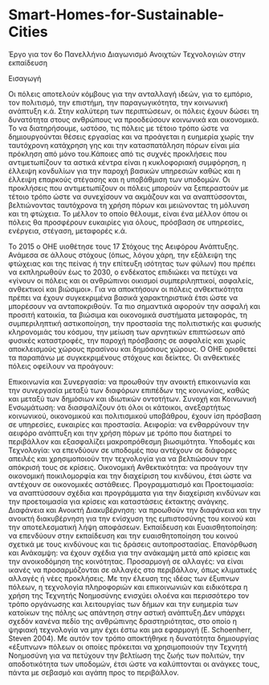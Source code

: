 # Smart-Homes-for-Sustainable-Cities
Έργο για τον 6ο Πανελλήνιο Διαγωνισμό Ανοιχτών Τεχνολογιών στην εκπαίδευση

Εισαγωγή

Οι πόλεις αποτελούν κόμβους για την ανταλλαγή ιδεών, για το εμπόριο, τον πολιτισμό, την επιστήμη, την παραγωγικότητα, την κοινωνική ανάπτυξη κ.ά. Στην καλύτερη των περιπτώσεων, οι πόλεις έχουν δώσει τη δυνατότητα στους ανθρώπους να προοδεύσουν κοινωνικά και οικονομικά. Το να διατηρήσουμε, ωστόσο, τις πόλεις με τέτοιο τρόπο ώστε να δημιουργούνται θέσεις εργασίας και να προάγεται η ευημερία χωρίς την ταυτόχρονη κατάχρηση γης και την κατασπατάληση πόρων είναι μία πρόκληση από μόνο του.Κάποιες από τις συχνές προκλήσεις που αντιμετωπίζουν τα αστικά κέντρα είναι η κυκλοφοριακή συμφόρηση, η έλλειψη κονδυλίων για την παροχή βασικών υπηρεσιών καθώς και η έλλειψη επαρκούς στέγασης και η υποβάθμιση των υποδομών. Οι προκλήσεις που αντιμετωπίζουν οι πόλεις μπορούν να ξεπεραστούν με τέτοιο τρόπο ώστε να συνεχίσουν να ακμάζουν και να αναπτύσσονται, βελτιώνοντας ταυτόχρονα τη χρήση πόρων και μειώνοντας τη μόλυνση και τη φτώχεια. Το μέλλον το οποίο θέλουμε, είναι ένα μέλλον όπου οι πόλεις θα προσφέρουν ευκαιρίες για όλους, πρόσβαση σε υπηρεσίες, ενέργεια, στέγαση, μεταφορές κ.ά.

Το 2015 ο ΟΗΕ υιοθέτησε τους 17 Στόχους της Αειφόρου Ανάπτυξης. Ανάμεσα σε άλλους στόχους (όπως, λόγου χάρη, την εξάλειψη της φτώχειας και της πείνας ή την επίτευξη ισότητας των φύλων) που πρέπει να εκπληρωθούν έως το 2030, ο ενδέκατος επιδιώκει να πετύχει να «γίνουν οι πόλεις και οι ανθρώπινοι οικισμοί συμπεριληπτικοί, ασφαλείς, ανθεκτικοί και βιώσιμοι». Για να αποκτήσουν οι πόλεις ανθεκτικότητα πρέπει να έχουν συγκεκριμένα βασικά χαρακτηριστικά έτσι ώστε να μπορέσουν να ανταποκριθούν. Τα πιο σημαντικά αφορούν την ασφαλή και προσιτή κατοικία, τα βιώσιμα και οικονομικά συστήματα μεταφοράς, τη συμπεριληπτική αστικοποίηση, την προστασία της πολιτιστικής και φυσικής κληρονομιάς του κόσμου, την μείωση των αρνητικών επιπτώσεων από φυσικές καταστροφές, την παροχή πρόσβασης σε ασφαλείς και χωρίς αποκλεισμούς χώρους πρασίνου και δημόσιους χώρους. Ο ΟΗΕ οριοθετεί τα παραπάνω με συγκεκριμένους στόχους και δείκτες. Οι ανθεκτικές πόλεις οφείλουν να προάγουν:

Επικοινωνία και Συνεργασία: να προωθούν την ανοικτή επικοινωνία και την συνεργασία μεταξύ των διαφόρων επιπέδων της κοινωνίας, καθώς και μεταξύ των δημόσιων και ιδιωτικών οντοτήτων.
Συνοχή και Κοινωνική Ενσωμάτωση: να διασφαλίζουν ότι όλοι οι κάτοικοι, ανεξαρτήτως κοινωνικού, οικονομικού και πολιτισμικού υποβάθρου, έχουν ίση πρόσβαση σε υπηρεσίες, ευκαιρίες και προστασία.
Αειφορία: να ενθαρρύνουν την αειφόρο ανάπτυξη και την χρήση πόρων με τρόπο που διατηρεί το περιβάλλον και εξασφαλίζει μακροπρόθεσμη βιωσιμότητα.
Υποδομές και Τεχνολογία: να επενδύουν σε υποδομές που αντέχουν σε διάφορες απειλές και χρησιμοποιούν την τεχνολογία για να βελτιώσουν την απόκρισή τους σε κρίσεις.
Οικονομική Ανθεκτικότητα: να προάγουν την οικονομική ποικιλομορφία και την διαχείριση του κινδύνου, έτσι ώστε να αντέχουν σε οικονομικές αστάθειες.
Προγραμματισμό και Προετοιμασία: να αναπτύσσουν σχέδια και προγράμματα για την διαχείριση κινδύνων και την προετοιμασία για κρίσεις και καταστάσεις έκτακτης ανάγκης.
Διαφάνεια και Ανοικτή Διακυβέρνηση: να προωθούν την διαφάνεια και την ανοικτή διακυβέρνηση για την ενίσχυση της εμπιστοσύνης του κοινού και την αποτελεσματική λήψη αποφάσεων.
Εκπαίδευση και Ευαισθητοποίηση: να επενδύουν στην εκπαίδευση και την ευαισθητοποίηση του κοινού σχετικά με τους κινδύνους και τις δράσεις αυτοπροστασίας.
Επανόρθωση και Ανάκαμψη: να έχουν σχέδια για την ανάκαμψη μετά από κρίσεις και την ανοικοδόμηση της κοινότητας.
Προσαρμογή σε αλλαγές: να είναι ικανές να προσαρμόζονται σε αλλαγές στο περιβάλλον, όπως κλιματικές αλλαγές ή νέες προκλήσεις.
Με την έλευση της ιδέας των έξυπνων πόλεων, η τεχνολογία πληροφοριών και επικοινωνιών και ειδικότερα η χρήση της Τεχνητής Νοημοσύνης ενισχύει ολοένα και περισσότερο τον τρόπο οργάνωσης και λειτουργίας των δήμων και την ευημερία των κατοίκων της πόλης ως απάντηση στην αστική ανάπτυξη.Δεν υπάρχει σχεδόν κανένα πεδίο της ανθρώπινης δραστηριότητας, στο οποίο η ψηφιακή τεχνολογία να μην έχει έστω και μια εφαρμογή (E. Schoenherr, Steven 2004). Με αυτόν τον τρόπο αποκτήθηκε η δυνατότητα δημιουργίας «έξυπνων» πόλεων οι οποίες πρόκειται να χρησιμοποιούν την Τεχνητή Νοημοσύνη για να πετύχουν την βελτίωση της ζωής των πολιτών, την αποδοτικότητα των υποδομών, έτσι ώστε να καλύπτονται οι ανάγκες τους, πάντα με σεβασμό και αγάπη προς το περιβάλλον.

